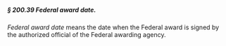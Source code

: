 ##### § 200.39 Federal award date. #####

*Federal award date* means the date when the Federal award is signed by the authorized official of the Federal awarding agency.